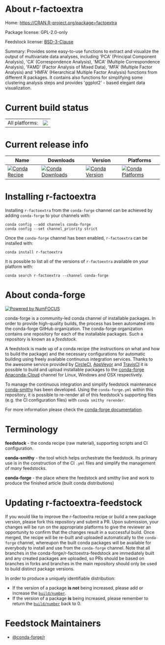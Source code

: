 About r-factoextra
==================

Home: https://CRAN.R-project.org/package=factoextra

Package license: GPL-2.0-only

Feedstock license: [BSD-3-Clause](https://github.com/conda-forge/r-factoextra-feedstock/blob/master/LICENSE.txt)

Summary: Provides some easy-to-use functions to extract and visualize the output of multivariate data analyses, including 'PCA' (Principal Component Analysis), 'CA' (Correspondence Analysis), 'MCA' (Multiple Correspondence Analysis), 'FAMD' (Factor Analysis of Mixed Data), 'MFA' (Multiple Factor Analysis) and 'HMFA' (Hierarchical Multiple Factor Analysis) functions from different R packages. It contains also functions for simplifying some clustering analysis steps and provides 'ggplot2' - based elegant data visualization.

Current build status
====================


<table><tr><td>All platforms:</td>
    <td>
      <a href="https://dev.azure.com/conda-forge/feedstock-builds/_build/latest?definitionId=5285&branchName=master">
        <img src="https://dev.azure.com/conda-forge/feedstock-builds/_apis/build/status/r-factoextra-feedstock?branchName=master">
      </a>
    </td>
  </tr>
</table>

Current release info
====================

| Name | Downloads | Version | Platforms |
| --- | --- | --- | --- |
| [![Conda Recipe](https://img.shields.io/badge/recipe-r--factoextra-green.svg)](https://anaconda.org/conda-forge/r-factoextra) | [![Conda Downloads](https://img.shields.io/conda/dn/conda-forge/r-factoextra.svg)](https://anaconda.org/conda-forge/r-factoextra) | [![Conda Version](https://img.shields.io/conda/vn/conda-forge/r-factoextra.svg)](https://anaconda.org/conda-forge/r-factoextra) | [![Conda Platforms](https://img.shields.io/conda/pn/conda-forge/r-factoextra.svg)](https://anaconda.org/conda-forge/r-factoextra) |

Installing r-factoextra
=======================

Installing `r-factoextra` from the `conda-forge` channel can be achieved by adding `conda-forge` to your channels with:

```
conda config --add channels conda-forge
conda config --set channel_priority strict
```

Once the `conda-forge` channel has been enabled, `r-factoextra` can be installed with:

```
conda install r-factoextra
```

It is possible to list all of the versions of `r-factoextra` available on your platform with:

```
conda search r-factoextra --channel conda-forge
```


About conda-forge
=================

[![Powered by NumFOCUS](https://img.shields.io/badge/powered%20by-NumFOCUS-orange.svg?style=flat&colorA=E1523D&colorB=007D8A)](http://numfocus.org)

conda-forge is a community-led conda channel of installable packages.
In order to provide high-quality builds, the process has been automated into the
conda-forge GitHub organization. The conda-forge organization contains one repository
for each of the installable packages. Such a repository is known as a *feedstock*.

A feedstock is made up of a conda recipe (the instructions on what and how to build
the package) and the necessary configurations for automatic building using freely
available continuous integration services. Thanks to the awesome service provided by
[CircleCI](https://circleci.com/), [AppVeyor](https://www.appveyor.com/)
and [TravisCI](https://travis-ci.com/) it is possible to build and upload installable
packages to the [conda-forge](https://anaconda.org/conda-forge)
[Anaconda-Cloud](https://anaconda.org/) channel for Linux, Windows and OSX respectively.

To manage the continuous integration and simplify feedstock maintenance
[conda-smithy](https://github.com/conda-forge/conda-smithy) has been developed.
Using the ``conda-forge.yml`` within this repository, it is possible to re-render all of
this feedstock's supporting files (e.g. the CI configuration files) with ``conda smithy rerender``.

For more information please check the [conda-forge documentation](https://conda-forge.org/docs/).

Terminology
===========

**feedstock** - the conda recipe (raw material), supporting scripts and CI configuration.

**conda-smithy** - the tool which helps orchestrate the feedstock.
                   Its primary use is in the construction of the CI ``.yml`` files
                   and simplify the management of *many* feedstocks.

**conda-forge** - the place where the feedstock and smithy live and work to
                  produce the finished article (built conda distributions)


Updating r-factoextra-feedstock
===============================

If you would like to improve the r-factoextra recipe or build a new
package version, please fork this repository and submit a PR. Upon submission,
your changes will be run on the appropriate platforms to give the reviewer an
opportunity to confirm that the changes result in a successful build. Once
merged, the recipe will be re-built and uploaded automatically to the
`conda-forge` channel, whereupon the built conda packages will be available for
everybody to install and use from the `conda-forge` channel.
Note that all branches in the conda-forge/r-factoextra-feedstock are
immediately built and any created packages are uploaded, so PRs should be based
on branches in forks and branches in the main repository should only be used to
build distinct package versions.

In order to produce a uniquely identifiable distribution:
 * If the version of a package **is not** being increased, please add or increase
   the [``build/number``](https://docs.conda.io/projects/conda-build/en/latest/resources/define-metadata.html#build-number-and-string).
 * If the version of a package **is** being increased, please remember to return
   the [``build/number``](https://docs.conda.io/projects/conda-build/en/latest/resources/define-metadata.html#build-number-and-string)
   back to 0.

Feedstock Maintainers
=====================

* [@conda-forge/r](https://github.com/conda-forge/r/)

